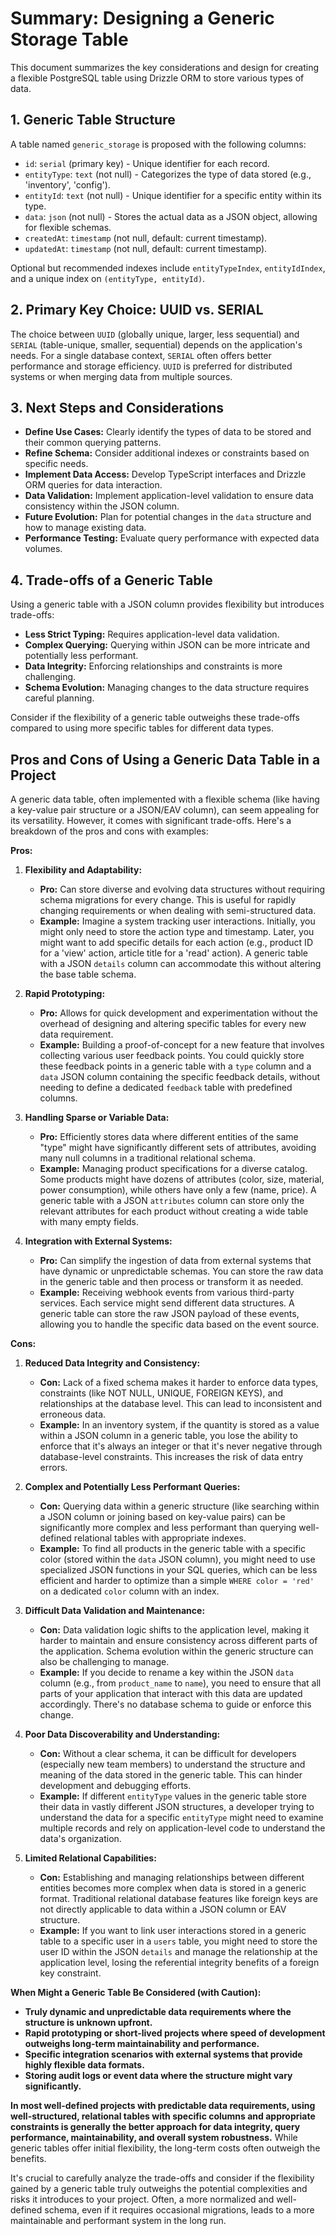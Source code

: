 # Summary: Designing a Generic Storage Table

This document summarizes the key considerations and design for creating a flexible PostgreSQL table using Drizzle ORM to store various types of data.

## 1. Generic Table Structure

A table named `generic_storage` is proposed with the following columns:

* `id`: `serial` (primary key) - Unique identifier for each record.
* `entityType`: `text` (not null) - Categorizes the type of data stored (e.g., 'inventory', 'config').
* `entityId`: `text` (not null) - Unique identifier for a specific entity within its type.
* `data`: `json` (not null) - Stores the actual data as a JSON object, allowing for flexible schemas.
* `createdAt`: `timestamp` (not null, default: current timestamp).
* `updatedAt`: `timestamp` (not null, default: current timestamp).

Optional but recommended indexes include `entityTypeIndex`, `entityIdIndex`, and a unique index on `(entityType, entityId)`.

## 2. Primary Key Choice: UUID vs. SERIAL

The choice between `UUID` (globally unique, larger, less sequential) and `SERIAL` (table-unique, smaller, sequential) depends on the application's needs. For a single database context, `SERIAL` often offers better performance and storage efficiency. `UUID` is preferred for distributed systems or when merging data from multiple sources.

## 3. Next Steps and Considerations

* **Define Use Cases:** Clearly identify the types of data to be stored and their common querying patterns.
* **Refine Schema:** Consider additional indexes or constraints based on specific needs.
* **Implement Data Access:** Develop TypeScript interfaces and Drizzle ORM queries for data interaction.
* **Data Validation:** Implement application-level validation to ensure data consistency within the JSON column.
* **Future Evolution:** Plan for potential changes in the `data` structure and how to manage existing data.
* **Performance Testing:** Evaluate query performance with expected data volumes.

## 4. Trade-offs of a Generic Table

Using a generic table with a JSON column provides flexibility but introduces trade-offs:

* **Less Strict Typing:** Requires application-level data validation.
* **Complex Querying:** Querying within JSON can be more intricate and potentially less performant.
* **Data Integrity:** Enforcing relationships and constraints is more challenging.
* **Schema Evolution:** Managing changes to the data structure requires careful planning.

Consider if the flexibility of a generic table outweighs these trade-offs compared to using more specific tables for different data types.

## Pros and Cons of Using a Generic Data Table in a Project

A generic data table, often implemented with a flexible schema (like having a key-value pair structure or a JSON/EAV column), can seem appealing for its versatility. However, it comes with significant trade-offs. Here's a breakdown of the pros and cons with examples:

**Pros:**

1.  **Flexibility and Adaptability:**
    * **Pro:** Can store diverse and evolving data structures without requiring schema migrations for every change. This is useful for rapidly changing requirements or when dealing with semi-structured data.
    * **Example:** Imagine a system tracking user interactions. Initially, you might only need to store the action type and timestamp. Later, you might want to add specific details for each action (e.g., product ID for a 'view' action, article title for a 'read' action). A generic table with a JSON `details` column can accommodate this without altering the base table schema.

2.  **Rapid Prototyping:**
    * **Pro:** Allows for quick development and experimentation without the overhead of designing and altering specific tables for every new data requirement.
    * **Example:** Building a proof-of-concept for a new feature that involves collecting various user feedback points. You could quickly store these feedback points in a generic table with a `type` column and a `data` JSON column containing the specific feedback details, without needing to define a dedicated `feedback` table with predefined columns.

3.  **Handling Sparse or Variable Data:**
    * **Pro:** Efficiently stores data where different entities of the same "type" might have significantly different sets of attributes, avoiding many null columns in a traditional relational schema.
    * **Example:** Managing product specifications for a diverse catalog. Some products might have dozens of attributes (color, size, material, power consumption), while others have only a few (name, price). A generic table with a JSON `attributes` column can store only the relevant attributes for each product without creating a wide table with many empty fields.

4.  **Integration with External Systems:**
    * **Pro:** Can simplify the ingestion of data from external systems that have dynamic or unpredictable schemas. You can store the raw data in the generic table and then process or transform it as needed.
    * **Example:** Receiving webhook events from various third-party services. Each service might send different data structures. A generic table can store the raw JSON payload of these events, allowing you to handle the specific data based on the event source.

**Cons:**

1.  **Reduced Data Integrity and Consistency:**
    * **Con:** Lack of a fixed schema makes it harder to enforce data types, constraints (like NOT NULL, UNIQUE, FOREIGN KEYS), and relationships at the database level. This can lead to inconsistent and erroneous data.
    * **Example:** In an inventory system, if the quantity is stored as a value within a JSON column in a generic table, you lose the ability to enforce that it's always an integer or that it's never negative through database-level constraints. This increases the risk of data entry errors.

2.  **Complex and Potentially Less Performant Queries:**
    * **Con:** Querying data within a generic structure (like searching within a JSON column or joining based on key-value pairs) can be significantly more complex and less performant than querying well-defined relational tables with appropriate indexes.
    * **Example:** To find all products in the generic table with a specific color (stored within the `data` JSON column), you might need to use specialized JSON functions in your SQL queries, which can be less efficient and harder to optimize than a simple `WHERE color = 'red'` on a dedicated `color` column with an index.

3.  **Difficult Data Validation and Maintenance:**
    * **Con:** Data validation logic shifts to the application level, making it harder to maintain and ensure consistency across different parts of the application. Schema evolution within the generic structure can also be challenging to manage.
    * **Example:** If you decide to rename a key within the JSON `data` column (e.g., from `product_name` to `name`), you need to ensure that all parts of your application that interact with this data are updated accordingly. There's no database schema to guide or enforce this change.

4.  **Poor Data Discoverability and Understanding:**
    * **Con:** Without a clear schema, it can be difficult for developers (especially new team members) to understand the structure and meaning of the data stored in the generic table. This can hinder development and debugging efforts.
    * **Example:** If different `entityType` values in the generic table store their data in vastly different JSON structures, a developer trying to understand the data for a specific `entityType` might need to examine multiple records and rely on application-level code to understand the data's organization.

5.  **Limited Relational Capabilities:**
    * **Con:** Establishing and managing relationships between different entities becomes more complex when data is stored in a generic format. Traditional relational database features like foreign keys are not directly applicable to data within a JSON column or EAV structure.
    * **Example:** If you want to link user interactions stored in a generic table to a specific user in a `users` table, you might need to store the user ID within the JSON `details` and manage the relationship at the application level, losing the referential integrity benefits of a foreign key constraint.

**When Might a Generic Table Be Considered (with Caution):**

* **Truly dynamic and unpredictable data requirements where the structure is unknown upfront.**
* **Rapid prototyping or short-lived projects where speed of development outweighs long-term maintainability and performance.**
* **Specific integration scenarios with external systems that provide highly flexible data formats.**
* **Storing audit logs or event data where the structure might vary significantly.**

**In most well-defined projects with predictable data requirements, using well-structured, relational tables with specific columns and appropriate constraints is generally the better approach for data integrity, query performance, maintainability, and overall system robustness.** While generic tables offer initial flexibility, the long-term costs often outweigh the benefits.

It's crucial to carefully analyze the trade-offs and consider if the flexibility gained by a generic table truly outweighs the potential complexities and risks it introduces to your project. Often, a more normalized and well-defined schema, even if it requires occasional migrations, leads to a more maintainable and performant system in the long run.
